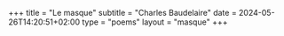 +++
title = "Le masque"
subtitle = "Charles Baudelaire"
date = 2024-05-26T14:20:51+02:00
type = "poems"
layout = "masque"
+++
